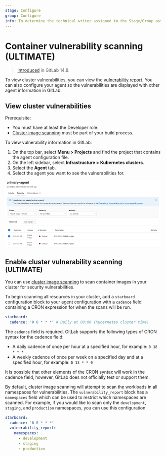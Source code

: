 ```yaml
---
stage: Configure
group: Configure
info: To determine the technical writer assigned to the Stage/Group associated with this page, see https://about.gitlab.com/handbook/engineering/ux/technical-writing/#assignments
---
```


# Container vulnerability scanning **(ULTIMATE)**

> [Introduced](https://gitlab.com/groups/gitlab-org/-/epics/6346) in GitLab 14.8.

To view cluster vulnerabilities, you can view the [vulnerability report](../../application_security/vulnerabilities/index.md).
You can also configure your agent so the vulnerabilities are displayed with other agent information in GitLab.

## View cluster vulnerabilities

Prerequisite:

- You must have at least the Developer role.
- [Cluster image scanning](../../application_security/cluster_image_scanning/index.md)
  must be part of your build process.

To view vulnerability information in GitLab:

1. On the top bar, select **Menu > Projects** and find the project that contains the agent configuration file.
1. On the left sidebar, select **Infrastructure > Kubernetes clusters**.
1. Select the **Agent** tab.
1. Select the agent you want to see the vulnerabilities for.

![Cluster agent security tab UI](../img/cluster_agent_security_tab_v14_8.png)

## Enable cluster vulnerability scanning **(ULTIMATE)**

You can use [cluster image scanning](../../application_security/cluster_image_scanning/index.md)
to scan container images in your cluster for security vulnerabilities.

To begin scanning all resources in your cluster, add a `starboard`
configuration block to your agent configuration with a `cadence` field
containing a CRON expression for when the scans will be run.

```yaml
starboard:
  cadence: '0 0 * * *' # Daily at 00:00 (Kubernetes cluster time)
```

The `cadence` field is required. GitLab supports the following types of CRON syntax for the cadence field:

- A daily cadence of once per hour at a specified hour, for example: `0 18 * * *`
- A weekly cadence of once per week on a specified day and at a specified hour, for example: `0 13 * * 0`

It is possible that other elements of the CRON syntax will work in the cadence field, however, GitLab does not officially test or support them.

By default, cluster image scanning will attempt to scan the workloads in all
namespaces for vulnerabilities. The `vulnerability_report` block has a `namespaces`
field which can be used to restrict which namespaces are scanned. For example,
if you would like to scan only the `development`, `staging`, and `production`
namespaces, you can use this configuration:

```yaml
starboard:
  cadence: '0 0 * * *'
  vulnerability_report:
    namespaces:
      - development
      - staging
      - production
```

